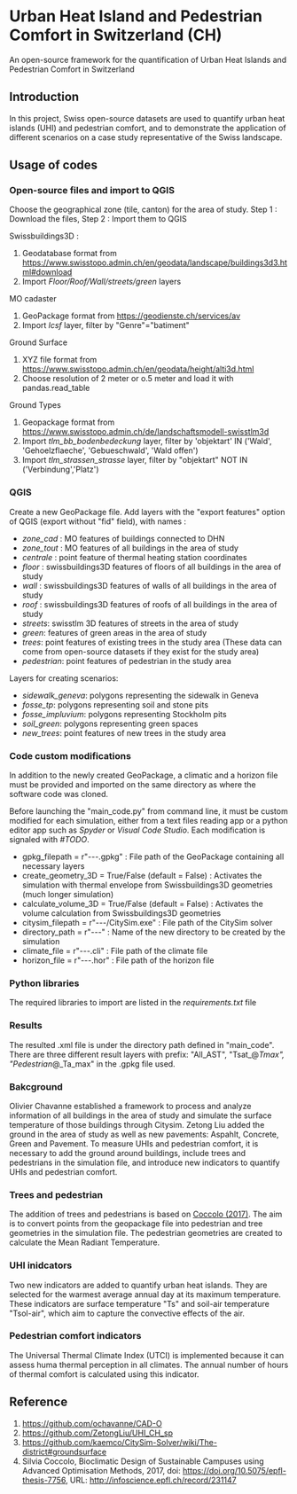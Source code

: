 # Urban Heat Island and Pedestrian Comfort in Switzerland (CH)
An open-source framework for the quantification of Urban Heat Islands and Pedestrian Comfort in Switzerland

## Introduction
In this project, Swiss open-source datasets are used to quantify urban heat islands (UHI) and pedestrian comfort, and to demonstrate the application of different scenarios on a case study representative of the Swiss landscape.

## Usage of codes
### Open-source files and import to QGIS
Choose the geographical zone (tile, canton) for the area of study. 
Step 1 : Download the files, Step 2 : Import them to QGIS

Swissbuildings3D : 
1. Geodatabase format from https://www.swisstopo.admin.ch/en/geodata/landscape/buildings3d3.html#download
2. Import *Floor/Roof/Wall/streets/green* layers

MO cadaster
1. GeoPackage format from https://geodienste.ch/services/av
2. Import *lcsf* layer, filter by "Genre"="batiment"

Ground Surface
1. XYZ file format from https://www.swisstopo.admin.ch/en/geodata/height/alti3d.html
2. Choose resolution of 2 meter or o.5 meter and load it with pandas.read_table

Ground Types 
1. Geopackage format from https://www.swisstopo.admin.ch/de/landschaftsmodell-swisstlm3d
2. Import *tlm_bb_bodenbedeckung* layer, filter by 'objektart' IN ('Wald', 'Gehoelzflaeche', 'Gebueschwald', 'Wald offen')
3. Import *tlm_strassen_strasse* layer, filter by "objektart" NOT IN ('Verbindung','Platz')

### QGIS
Create a new GeoPackage file. Add layers with the "export features" option of QGIS (export without "fid" field), with names :
- *zone_cad* : MO features of buildings connected to DHN
- *zone_tout* : MO features of all buildings in the area of study
- *centrale* : point feature of thermal heating station coordinates
- *floor* : swissbuildings3D features of floors of all buildings in the area of study
- *wall* : swissbuildings3D features of walls of all buildings in the area of study
- *roof* : swissbuildings3D features of roofs of all buildings in the area of study
- *streets*: swisstlm 3D features of streets in the area of study
- *green*: features of green areas in the area of study
- *trees*: point features of existing trees in the study area (These data can come from open-source datasets if they exist for the study area)
- *pedestrian*: point features of pedestrian in the study area

Layers for creating scenarios:
- *sidewalk_geneva*: polygons representing the sidewalk in Geneva
- *fosse_tp*: polygons representing soil and stone pits
- *fosse_impluvium*: polygons representing Stockholm pits
- *soil_green*: polygons representing green spaces
- *new_trees*: point features of new trees in the study area

### Code custom modifications
In addition to the newly created GeoPackage, a climatic and a horizon file must be provided and imported on the same directory as where the software code was cloned.

Before launching the "main_code.py" from command line, it must be custom modified for each simulation, either from a text files reading app or a python editor app such as *Spyder* or *Visual Code Studio*.
Each modification is signaled with *#TODO*.
- gpkg_filepath = r"---.gpkg" : File path of the GeoPackage containing all necessary layers
- create_geometry_3D = True/False (default = False) : Activates the simulation with thermal envelope from Swissbuildings3D geometries (much longer simulation)
- calculate_volume_3D = True/False (default = False) : Activates the volume calculation from Swissbuildings3D geometries
- citysim_filepath = r"---/CitySim.exe" : File path of the CitySim solver
- directory_path = r"---" : Name of the new directory to be created by the simulation
- climate_file = r"---.cli" : File path of the climate file
- horizon_file = r"---.hor" : File path of the horizon file

### Python libraries
The required libraries to import are listed in the *requirements.txt* file

### Results
The resulted .xml file is under the directory path defined in "main_code". There are three different result layers with prefix: "All_AST", "Tsat_@_Tmax", "Pedestrian_@_Ta_max" in the .gpkg file used.

### Bakcground
Olivier Chavanne established a framework to process and analyze information of all buildings in the area of study and simulate the surface temperature of those buildings through Citysim. Zetong Liu added the ground in the area of study as well as new pavements: Aspahlt, Concrete, Green and Pavement. To measure UHIs and pedestrian comfort, it is necessary to add the ground around buildings, include trees and pedestrians in the simulation file, and introduce new indicators to quantify UHIs and pedestrian comfort.

### Trees and pedestrian
The addition of trees and pedestrians is based on [Coccolo (2017)](https://infoscience.epfl.ch/entities/publication/7a844472-d333-4867-8364-48772278a7a5). The aim is to convert points from the geopackage file into pedestrian and tree geometries in the simulation file. The pedestrian geometries are created to calculate the Mean Radiant Temperature.

### UHI inidcators
Two new indicators are added to quantify urban heat islands. They are selected for the warmest average annual day at its maximum temperature. These indicators are surface temperature "Ts" and soil-air temperature "Tsol-air", which aim to capture the convective effects of the air.

### Pedestrian comfort indicators
The Universal Thermal Climate Index (UTCI) is implemented because it can assess huma thermal perception in all climates. The annual number of hours of thermal comfort is calculated using this indicator.

## Reference
1. https://github.com/ochavanne/CAD-O
2. https://github.com/ZetongLiu/UHI_CH_sp
3. https://github.com/kaemco/CitySim-Solver/wiki/The-district#groundsurface
4. Silvia Coccolo, Bioclimatic Design of Sustainable Campuses using Advanced Optimisation
Methods, 2017, doi: https://doi.org/10.5075/epfl-thesis-7756, URL: http://infoscience.epfl.ch/record/231147
  


